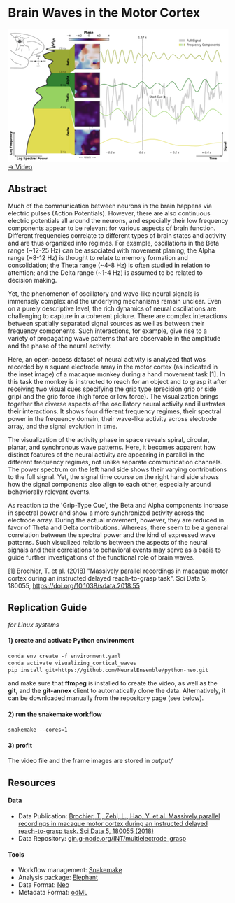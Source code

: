 # Brain Waves in the Motor Cortex
![Snapshot](images/snapshot.png)
[-> Video](https://rgutzen.github.io/assets/brain_wave_visualization.mp4)

## Abstract
Much of the communication between neurons in the brain happens via electric pulses (Action Potentials). However, there are also continuous electric potentials all around the neurons, and especially their low frequency components appear to be relevant for various aspects of brain function.
Different frequencies correlate to different types of brain states and activity and are thus organized into regimes. For example, oscillations in the Beta range (\~12-25 Hz) can be associated with movement planing; the Alpha range (\~8-12 Hz) is thought to relate to memory formation and consolidation; the Theta range (\~4-8 Hz) is often studied in relation to attention; and the Delta range (\~1-4 Hz) is assumed to be related to decision making.

Yet, the phenomenon of oscillatory and wave-like neural signals is immensely complex and the underlying mechanisms remain unclear.
Even on a purely descriptive level, the rich dynamics of neural oscillations are challenging to capture in a coherent picture. There are complex interactions between spatially separated signal sources as well as between their frequency components. Such interactions, for example, give rise to a variety of propagating wave patterns that are observable in the amplitude and the phase of the neural activity.

Here, an open-access dataset of neural activity is analyzed that was recorded by a square electrode array in the motor cortex (as indicated in the inset image) of a macaque monkey during a hand movement task [1]. In this task the monkey is instructed to reach for an object and to grasp it after receiving two visual cues specifying the grip type (precision grip or side grip) and the grip force (high force or low force).
The visualization brings together the diverse aspects of the oscillatory neural activity and illustrates their interactions. It shows four different frequency regimes, their spectral power in the frequency domain, their wave-like activity across electrode array, and the signal evolution in time.

The visualization of the activity phase in space reveals spiral, circular, planar, and synchronous wave patterns. Here, it becomes apparent how distinct features of the neural activity are appearing in parallel in the different frequency regimes, not unlike separate communication channels. The power spectrum on the left hand side shows their varying contributions to the full signal. Yet, the signal time course on the right hand side shows how the signal components also align to each other, especially around behaviorally relevant events.

As reaction to the 'Grip-Type Cue', the Beta and Alpha components increase in spectral power and show a more synchronized activity across the electrode array.
During the actual movement, however, they are reduced in favor of Theta and Delta contributions. Whereas, there seem to be a general correlation between the spectral power and the kind of expressed wave patterns.
Such visualized relations between the aspects of the neural signals and their correlations to behavioral events may serve as a basis to guide further investigations of the functional role of brain waves.

[1] Brochier, T. et al. (2018) "Massively parallel recordings in macaque motor cortex during an instructed delayed reach-to-grasp task". Sci Data 5, 180055, https://doi.org/10.1038/sdata.2018.55

## Replication Guide
_for Linux systems_
#### 1) create and activate Python environment
```
conda env create -f environment.yaml
conda activate visualizing_cortical_waves
pip install git+https://github.com/NeuralEnsemble/python-neo.git
```
and make sure that __ffmpeg__ is installed to create the video,
as well as the __git__, and the __git-annex__ client to automatically clone the data.
Alternatively, it can be downloaded manually from the repository page (see below).
#### 2) run the snakemake workflow
```
snakemake --cores=1
```
#### 3) profit
The video file and the frame images are stored in _output/_

## Resources
#### Data
* Data Publication: [Brochier, T., Zehl, L., Hao, Y. et al. Massively parallel recordings in macaque motor cortex during an instructed delayed reach-to-grasp task. Sci Data 5, 180055 (2018)](https://doi.org/10.1038/sdata.2018.55)
* Data Repository: [gin.g-node.org/INT/multielectrode_grasp](https://gin.g-node.org/INT/multielectrode_grasp)

#### Tools
* Workflow management: [Snakemake](https://snakemake.readthedocs.io/en/stable/)
* Analysis package: [Elephant](https://elephant.readthedocs.io/en/latest/)
* Data Format: [Neo](https://neo.readthedocs.io/en/stable/)
* Metadata Format: [odML](https://g-node.github.io/python-odml/)
